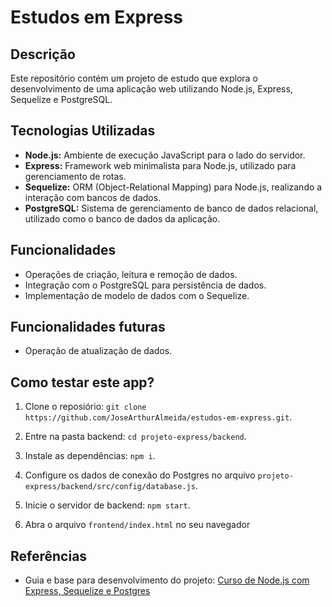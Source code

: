 # Estudos em Express

## Descrição

Este repositório contém um projeto de estudo que explora o desenvolvimento de uma aplicação web utilizando Node.js, Express, Sequelize e PostgreSQL.

## Tecnologias Utilizadas

- **Node.js:** Ambiente de execução JavaScript para o lado do servidor.
- **Express:** Framework web minimalista para Node.js, utilizado para gerenciamento de rotas.
- **Sequelize:** ORM (Object-Relational Mapping) para Node.js, realizando a interação com bancos de dados.
- **PostgreSQL:** Sistema de gerenciamento de banco de dados relacional, utilizado como o banco de dados da aplicação.

## Funcionalidades

- Operações de criação, leitura e remoção de dados.
- Integração com o PostgreSQL para persistência de dados.
- Implementação de modelo de dados com o Sequelize.

## Funcionalidades futuras

- Operação de atualização de dados.

## Como testar este app?

1. Clone o reposiório: `git clone https://github.com/JoseArthurAlmeida/estudos-em-express.git`.

2. Entre na pasta backend: `cd projeto-express/backend`.

3. Instale as dependências: `npm i`.

4. Configure os dados de conexão do Postgres no arquivo `projeto-express/backend/src/config/database.js`.

5. Inicie o servidor de backend: `npm start`.

6. Abra o arquivo `frontend/index.html` no seu navegador

## Referências

- Guia e base para desenvolvimento do projeto: [Curso de Node.js com Express, Sequelize e Postgres](https://youtube.com/playlist?list=PLAxN8g6Knm0camfON299B-vl31IYQhA8Q&si=rppdT197RSXugCa-)
